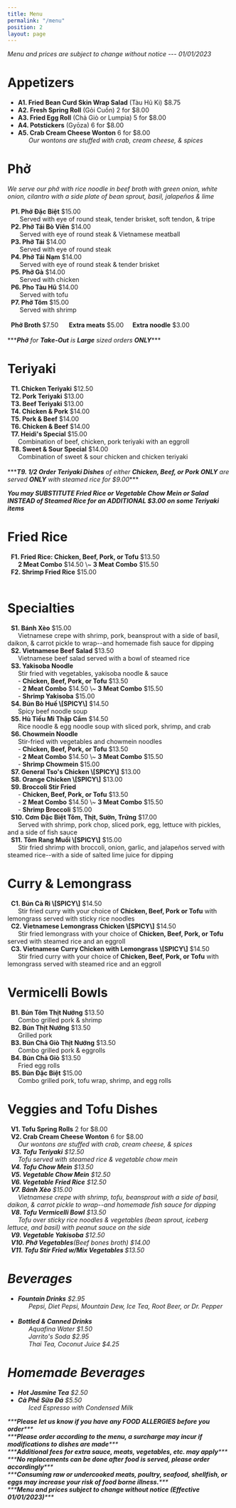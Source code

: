```yaml
---
title: Menu
permalink: "/menu"
position: 2
layout: page
---
```


<span>*<i>Menu and prices are subject to change without notice --- 01/01/2023</i>*</span><br/>
<p>
<h1>Appetizers</h1>
<ul>
<li><b>A1. Fried Bean Curd Skin Wrap Salad</b> (Tàu Hũ Ki) $8.75</li>
<li><b>A2. Fresh Spring Roll</b> (Gỏi Cuốn) 2 for $8.00</li>
<li><b>A3. Fried Egg Roll</b> (Chả Giò or Lumpia) 5 for $8.00</li>
<li><b>A4. Potstickers</b> (Gyōza) 6 for $8.00</li>
<li><b>A5. Crab Cream Cheese Wonton</b> 6 for $8.00</li>
<span>      <i>Our wontons are stuffed with crab, cream cheese, & spices</i></span>
</ul>
</p> 

<p>
<h1>Phở</h1>
<span><i>We serve our phở with rice noodle in beef broth with green onion, white onion, cilantro with a side plate of bean sprout, basil, jalapeños & lime</i></span> <br/><br/>
<span>  <b>P1. Phở Đặc Biệt</b> $15.00</span><br/>
<span>       Served with eye of round steak, tender brisket, soft tendon, & tripe</span><br/>
<span>  <b>P2. Phở Tái Bò Viên</b> $14.00</span><br/>
<span>       Served with eye of round steak & Vietnamese meatball</span><br/>
<span>  <b>P3. Phở Tái</b> $14.00</span><br/>
<span>       Served with eye of round steak</span><br/>
<span>  <b>P4. Phở Tái Nạm</b> $14.00</span><br/>
<span>       Served with eye of round steak & tender brisket</span><br/>
<span>  <b>P5. Phở Gà</b> $14.00</span><br/>
<span>       Served with chicken</span><br/>
<span>  <b>P6. Pho Tàu Hũ</b> $14.00</span><br/><span>       Served with tofu</span><br/>
<span>  <b>P7. Phở Tôm</b> $15.00</span><br/>
<span>       Served with shrimp</span><br/><br/>
<span>  <b>Phở Broth</b> $7.50</span> &nbsp;&nbsp; <span>  <b>Extra meats</b> $5.00</span>  &nbsp;&nbsp;<span>  <b>Extra noodle</b> $3.00</span><br/><br/>
      <span>***<i><b>Phở</b> for <b>Take-Out</b> is <b>Large</b> sized orders <b>ONLY</b></i>***</span>

</p>

<p>
<h1>Teriyaki </h1>
<span>  <b>T1. Chicken Teriyaki</b> $12.50</span><br/>
<span>  <b>T2. Pork Teriyaki</b> $13.00</span><br/>
<span>  <b>T3. Beef Teriyaki</b> $13.00</span><br/>
<span>  <b>T4. Chicken & Pork</b> $14.00</span><br/>
<span>  <b>T5. Pork & Beef</b> $14.00</span><br/>
<span>  <b>T6. Chicken & Beef</b> $14.00</span><br/>
<span>  <b>T7. Heidi's Special</b> $15.00</span><br/>
<span>      Combination of beef, chicken, pork teriyaki with an eggroll</span><br/>
<span>  <b>T8. Sweet & Sour Special</b> $14.00</span><br/>
<span>      Combination of sweet & sour chicken and chicken teriyaki</span><br/><br/>
<span>***<i><b>T9. 1/2 Order Teriyaki Dishes</b> of either <b>Chicken, Beef, or Pork ONLY</b> are served <b>ONLY</b> with steamed rice for $9.00</i>***</span> <br/>

<span>***<i><b>You may SUBSTITUTE Fried Rice or Vegetable Chow Mein or Salad INSTEAD of Steamed Rice for an ADDITIONAL $3.00 on some Teriyaki items</b></i>***</span>
</p>


<p>
<h1>Fried Rice</h1>
<span>  <b>F1. Fried Rice: Chicken, Beef, Pork, or Tofu</b> $13.50</span><br/>
<span>      <b>2 Meat Combo</b> $14.50 \~ <b>3 Meat Combo</b> $15.50</span><br/>
<span>  <b>F2. Shrimp Fried Rice</b> $15.00</span><br/><br/>

</p>

<p>
<h1>Specialties</h1>
<span>  <b>S1. Bánh Xèo</b> $15.00</span><br/>
<span>      Vietnamese crepe with shrimp, pork, beansprout with a side of basil, daikon, & carrot pickle to wrap--and homemade fish sauce for dipping</span><br/>
<span>  <b>S2. Vietnamese Beef Salad</b> $13.50</span><br/>
<span>      Vietnamese beef salad served with a bowl of steamed rice</span><br/>
<span>  <b>S3. Yakisoba Noodle</b></span> <br/>
<span>      Stir fried with vegetables, yakisoba noodle & sauce</span><br/>
<span>	    &nbsp;&nbsp;&nbsp;&nbsp;&nbsp;&nbsp;- <b>Chicken, Beef, Pork, or Tofu</b> $13.50 </span> <br/>
<span>      - <b>2 Meat Combo</b> $14.50 \~ <b>3 Meat Combo</b> $15.50</span><br/>
<span>		&nbsp;&nbsp;&nbsp;&nbsp;&nbsp;&nbsp;- <b>Shrimp Yakisoba</b> $15.00</span><br/>
<span>  <b>S4. Bún Bò Huế \[SPICY\]</b> $14.50</span><br/>
<span>      Spicy beef noodle soup</span><br/>
<span>  <b>S5. Hủ Tiếu Mi Thập Cẩm</b> $14.50</span><br/>
<span>      Rice noodle & egg noodle soup with sliced pork, shrimp, and crab</span><br/>
<span>  <b>S6. Chowmein Noodle</b></span><br/>
<span>      Stir-fried with vegetables and chowmein noodles </span><br/>
<span>	    &nbsp;&nbsp;&nbsp;&nbsp;&nbsp;&nbsp;- <b>Chicken, Beef, Pork, or Tofu</b> $13.50</span> <br/>
<span>      - <b>2 Meat Combo</b> $14.50 \~ <b>3 Meat Combo</b> $15.50</span><br/>
<span>	    &nbsp;&nbsp;&nbsp;&nbsp;&nbsp;&nbsp;- <b>Shrimp Chowmein</b> $15.00</span><br/>
<span>  <b>S7. General Tso's Chicken \[SPICY\]</b> $13.00</span><br/>
<span>  <b>S8. Orange Chicken \[SPICY\]</b> $13.00</span><br/>
<span>  <b>S9. Broccoli Stir Fried</b></span><br/>
<span>	    &nbsp;&nbsp;&nbsp;&nbsp;&nbsp;&nbsp;- <b>Chicken, Beef, Pork, or Tofu</b> $13.50</span> <br/>
<span>      - <b>2 Meat Combo</b> $14.50 \~ <b>3 Meat Combo</b> $15.50</span><br/>
<span>	    &nbsp;&nbsp;&nbsp;&nbsp;&nbsp;&nbsp;- <b>Shrimp Broccoli</b> $15.00</span><br/>
<span>  <b>S10. Cơm Đặc Biệt Tôm, Thịt, Sườn, Trứng</b> $17.00</span><br/>
<span>      Served with shrimp, pork chop, sliced pork, egg, lettuce with pickles,
and a side of fish sauce</span><br/>
<span>  <b>S11. Tôm Rang Muối \[SPICY\]</b> $15.00</span><br/>
<span>      Stir fried shrimp with broccoli, onion, garlic, and jalapeños served with steamed rice--with a side of salted lime juice for dipping</span><br/>
</p>

<p>
<h1>Curry & Lemongrass</h1>
<span>  <b>C1. Bún Cà Ri \[SPICY\]</b> $14.50</span><br/>
<span>      Stir fried curry with your choice of <b>Chicken, Beef, Pork or Tofu</b> with lemongrass served with sticky rice noodles</span><br/>
<span>  <b>C2. Vietnamese Lemongrass Chicken \[SPICY\]</b> $14.50</span><br/>
<span>      Stir fried lemongrass with your choice of <b>Chicken, Beef, Pork, or Tofu</b> served with steamed rice and an eggroll</span><br/>
<span>  <b>C3. Vietnamese Curry Chicken with Lemongrass \[SPICY\]</b> $14.50</span><br/>
<span>      Stir fried curry with your choice of <b>Chicken, Beef, Pork, or Tofu</b> with lemongrass served with steamed rice and an eggroll</span><br/>
</p>

<p>
<h1>Vermicelli Bowls</h1>
<span>  <b>B1. Bún Tôm Thịt Nướng</b> $13.50</span><br/>
<span>      Combo grilled pork & shrimp</span><br/>
<span>  <b>B2. Bún Thịt Nướng</b> $13.50</span><br/>
<span>      Grilled pork</span><br/>
<span>  <b>B3. Bún Chả Giò Thịt Nướng</b> $13.50</span><br/>
<span>      Combo grilled pork & eggrolls</span><br/>
<span>  <b>B4. Bún Chả Giò</b> $13.50</span><br/>
<span>      Fried egg rolls</span><br/>
<span>  <b>B5. Bún Đặc Biệt</b> $15.00</span><br/>
<span>      Combo grilled pork, tofu wrap, shrimp, and egg rolls</span><br/>
</p>

<p>
<h1>Veggies and Tofu Dishes</h1>
<span>  <b>V1. Tofu Spring Rolls</b> 2 for $8.00</span><br/>
<span>  <b>V2. Crab Cream Cheese Wonton</b> 6 for $8.00</span><br/>
<span>      <i>Our wontons are stuffed with crab, cream cheese, & spices</span><br/>           <span>  <b>V3. Tofu Teriyaki</b> $12.50</span><br/>
<span>      Tofu served with steamed rice & vegetable chow mein</span><br/>
<span>  <b>V4. Tofu Chow Mein</b> $13.50</span><br/>
<span>  <b>V5. Vegetable Chow Mein</b> $12.50</span><br/>
<span>  <b>V6. Vegetable Fried Rice</b> $12.50</span><br/>
<span>  <b>V7. Bánh Xèo</b> $15.00</span><br/>
<span>      Vietnamese crepe with shrimp, tofu, beansprout with a side of basil, daikon, & carrot pickle to wrap--and homemade fish sauce for dipping</span><br/>
<span>  <b>V8. Tofu Vermicelli Bowl</b> $13.50</span><br/>
<span>      Tofu over sticky rice noodles & vegetables (bean sprout, iceberg lettuce, and basil) with peanut sauce on the side</span><br/>
<span>  <b>V9. Vegetable Yakisoba</b> $12.50</span><br/>
<span>  <b>V10. Phở Vegetables</b>(Beef bones broth) $14.00</span><br/>
<span>  <b>V11. Tofu Stir Fried w/Mix Vegetables </b> $13.50</span><br/>

<p>
<h1>Beverages</h1>
<ul>
<li><b>Fountain Drinks</b> $2.95</li>
<span>      <i>Pepsi, Diet Pepsi, Mountain Dew, Ice Tea, Root Beer, or Dr. Pepper</i></span><br/><br/>
<li><b>Bottled & Canned Drinks</b></li>
<span>      <i>Aquafina Water</i> $1.50</span><br/>
<span>      <i>Jarrito's Soda</i> $2.95</span><br/>
<span>      <i>Thai Tea, Coconut Juice</i> $4.25</span><br/>
</ul>
</p>

<p>
<h1>Homemade Beverages</h1>
<ul>
<li><b>Hot Jasmine Tea</b> $2.50</li>
<li><b>Cà Phê Sữa Đá</b> $5.50</li>
<span>      <i>Iced Espresso with Condensed Milk</i></span><br/>
</ul>
</p>

<p>
<span>***<i><b>Please let us know if you have any FOOD ALLERGIES before you order</b></i>***</span><br/> 
<span>***<i><b>Please order according to the menu, a surcharge may incur if modifications to dishes are made</b></i>***</span><br/>
<span>***<i><b>Additional fees for extra sauce, meats, vegetables, etc. may apply</b></i>***</span><br/>
<span>***<i><b>No replacements can be done after food is served, please order accordingly</b></i>***</span><br/>
<span>***<i><b>Consuming raw or undercooked meats, poultry, seafood, shellfish, or eggs may increase your risk of food borne illness.</b></i>***</span><br/>
<span>***<i><b>Menu and prices subject to change without notice (Effective 01/01/2023)</b></i>***</span><br/>
      
<br/><br/>